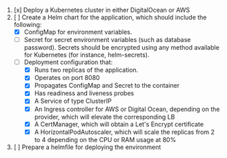 1. [x] Deploy a Kubernetes cluster in either DigitalOcean or AWS
1. [ ] Create a Helm chart for the application, which should include the following:
   - [x] ConfigMap for environment variables.
   - [ ] Secret for secret environment variables (such as database password). Secrets should be encrypted using any method available for Kubernetes (for instance, helm-secrets).
   - [ ] Deployment configuration that:
     - [x] Runs two replicas of the application.
     - [x] Operates on port 8080
     - [x] Propagates ConfigMap and Secret to the container
     - [x] Has readiness and liveness probes
     - [x] A Service of type ClusterIP
     - [x] An Ingress controller for AWS or Digital Ocean, depending on the provider, which will elevate the corresponding LB
     - [x] A CertManager, which will obtain a Let's Encrypt certificate
     - [x] A HorizontalPodAutoscaler, which will scale the replicas from 2 to 4 depending on the CPU or RAM usage at 80%
1. [ ] Prepare a helmfile for deploying the environment
